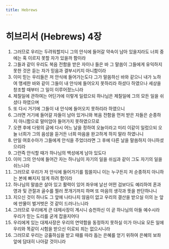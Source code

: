```yaml
---
title: Hebrews
---
```


# 히브리서 (Hebrews) 4장
1. 그러므로 우리는 두려워할지니 그의 안식에 들어갈 약속이 남아 있을지라도 너희 중에는 혹 이르지 못할 자가 있을까 함이라
1. 그들과 같이 우리도 복음 전함을 받은 자이나 들은 바 그 말씀이 그들에게 유익하지 못한 것은 듣는 자가 믿음과 결부시키지 아니함이라
1. 이미 믿는 우리들은 저 안식에 들어가는도다 그가 말씀하신 바와 같으니 내가 노하여 맹세한 바와 같이 그들이 내 안식에 들어오지 못하리라 하셨다 하였으나 세상을 창조할 때부터 그 일이 이루어졌느니라
1. 제칠일에 관하여는 어딘가에 이렇게 일렀으되 하나님은 제칠일에 그의 모든 일을 쉬셨다 하였으며
1. 또 다시 거기에 그들이 내 안식에 들어오지 못하리라 하였으니
1. 그러면 거기에 들어갈 자들이 남아 있거니와 복음 전함을 먼저 받은 자들은 순종하지 아니함으로 말미암아 들어가지 못하였으므로
1. 오랜 후에 다윗의 글에 다시 어느 날을 정하여 오늘이라고 미리 이같이 일렀으되 오늘 너희가 그의 음성을 듣거든 너희 마음을 완고하게 하지 말라 하였나니
1. 만일 여호수아가 그들에게 안식을 주었더라면 그 후에 다른 날을 말씀하지 아니하셨으리라
1. 그런즉 안식할 때가 하나님의 백성에게 남아 있도다
1. 이미 그의 안식에 들어간 자는 하나님이 자기의 일을 쉬심과 같이 그도 자기의 일을 쉬느니라
1. 그러므로 우리가 저 안식에 들어가기를 힘쓸지니 이는 누구든지 저 순종하지 아니하는 본에 빠지지 않게 하려 함이라
1. 하나님의 말씀은 살아 있고 활력이 있어 좌우에 날선 어떤 검보다도 예리하여 혼과 영과 및 관절과 골수를 찔러 쪼개기까지 하며 또 마음의 생각과 뜻을 판단하나니
1. 지으신 것이 하나도 그 앞에 나타나지 않음이 없고 우리의 결산을 받으실 이의 눈 앞에 만물이 벌거벗은 것 같이 드러나느니라
1. 그러므로 우리에게 큰 대제사장이 계시니 승천하신 이 곧 하나님의 아들 예수시라 우리가 믿는 도리를 굳게 잡을지어다
1. 우리에게 있는 대제사장은 우리의 연약함을 동정하지 못하실 이가 아니요 모든 일에 우리와 똑같이 시험을 받으신 이로되 죄는 없으시니라
1. 그러므로 우리는 긍휼하심을 받고 때를 따라 돕는 은혜를 얻기 위하여 은혜의 보좌 앞에 담대히 나아갈 것이니라